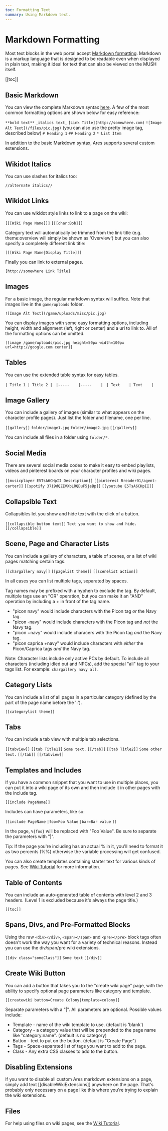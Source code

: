 ```yaml
---
toc: Formatting Text
summary: Using Markdown text.
---
```

# Markdown Formatting

Most text blocks in the web portal accept [Markdown formatting](https://daringfireball.net/projects/markdown/syntax).  Markdown is a markup language that is designed to be readable even when displayed in plain text, making it ideal for text that can also be viewed on the MUSH itself.

[[toc]]

## Basic Markdown

You can view the complete Markdown syntax [here](https://daringfireball.net/projects/markdown/syntax).  A few of the most common formatting options are shown below for easy reference:

`**bold text**`
`_italics text_` 
`[Link Title](http://somewhere.com)`
`![Image Alt Text](/files/pic.jpg)`  (you can also use the pretty image tag, described below)
`# Heading 1`
`## Heading 2`
`* List Item`

In addition to the basic Markdown syntax, Ares supports several custom extensions.


## Wikidot Italics

You can use slashes for italics too:

`//alternate italics//` 

## Wikidot Links

You can use wikidot style links to link to a page on the wiki:

`[[[Wiki Page Name]]]`
`[[[char:Bob]]]`

Category text will automatically be trimmed from the link title (e.g. theme:overview will simply be shown as 'Overview') but you can also specify a completely different link title:

`[[[Wiki Page Name|Display Title]]]`

Finally you can link to external pages.

`[http://somewhere Link Title]`

## Images

For a basic image, the regular markdown syntax will suffice.  Note that images live in the `game/uploads` folder.

`![Image Alt Text](/game/uploads/misc/pic.jpg)`

You can display images with some easy formatting options, including height, width and alignment (left, right or center) and a url to link to.  All of the formatting options can be omitted.

`[[image /game/uploads/pic.jpg height=50px width=100px url=http://google.com center]]`


## Tables

You can use the extended table syntax for easy tables.

`| Title 1 | Title 2 | `
`|-----    |-----    | `
`| Text    | Text    | `


## Image Gallery

You can include a gallery of images (similar to what appears on the character profile pages).  Just list the folder and filename, one per line.

`[[gallery]]`
`folder/image1.jpg`
`folder/image2.jpg`
`[[/gallery]]`

You can include all files in a folder using `folder/*`.

## Social Media

There are several social media codes to make it easy to embed playlists, videos and pinterest boards on your character profiles and wiki pages.

`[[musicplayer E5TsA6CHpII Description]]`
`[[pinterest Rreader01/agent-carter]]`
`[[spotify 37i9dQZEVXbLRQDuF5jeBp]]`
`[[youtube E5TsA6CHpII]]`

## Collapsible Text

Collapsibles let you show and hide text with the click of a button.

`[[collapsible button text]]`
`Text you want to show and hide.`
`[[/collapsible]]`

## Scene, Page and Character Lists

You can include a gallery of characters, a table of scenes, or a list of wiki pages matching certain tags.

`[[chargallery navy]]`
`[[pagelist theme]]`
`[[scenelist action]]`

In all cases you can list multiple tags, separated by spaces.   

Tag names may be prefixed with a hyphen to exclude the tag.  By default, multiple tags use an "OR" operation, but you can make it an "AND" operation by including a + in front of the tag name. 

* "picon navy" would include characters with the Picon tag _or_ the Navy tag.
* "picon -navy" would include characters with the Picon tag and _not_ the Navy tag.
* "picon +navy" would include characers with the Picon tag _and_ the Navy tag.
* "picon caprica +navy" would include characters with _either_ the Picon/Caprica tags _and_ the Navy tag.

Note: Character lists include only active PCs by default. To include all characters (including idled out and NPCs), add the special "all" tag to your tags list. For example: `chargallery navy all`.

## Category Lists

You can include a list of all pages in a particular category (defined by the part of the page name before the ':').

`[[categorylist theme]]`

## Tabs

You can include a tab view with multiple tab selections.

`[[tabview]]` 
`[[tab Title1]]` 
`Some text.`
`[[/tab]]` 
`[[tab Title2]]` 
`Some other text.`
`[[/tab]]` 
`[[/tabview]]` 

## Templates and Includes

If you have a common snippet that you want to use in multiple places, you can put it into a wiki page of its own and then include it in other pages with the include tag.

`[[include PageName]]`

Includes can have parameters, like so:

`[[include PageName`
`|foo=Foo Value`
`|bar=Bar value`
`]]`

In the page, `%{foo}` will be replaced with "Foo Value".  Be sure to separate the parameters with "|".

Tip: If the page you're including has an actual % in it, you'll need to format it as two percents (%%) otherwise the variable processing will get confused.

You can also create templates containing starter text for various kinds of pages. See [Wiki Tutorial](/help/wiki) for more information.

## Table of Contents

You can include an auto-generated table of contents with level 2 and 3 headers.  (Level 1 is excluded because it's always the page title.)

`[[toc]]`

## Spans, Divs, and Pre-Formatted Blocks

Using the raw `<div></div>`, `<span></span>` and `<pre></pre>` block tags often doesn't work the way you want for a variety of technical reasons.  Instead you can use the div/span/pre wiki extensions.

`[[div class="someClass"]]`
`Some text`
`[[/div]]`

## Create Wiki Button

You can add a button that takes you to the "create wiki page" page, with the ability to specify optional page parameters like category and template.

`[[createwiki button=Create Colony|template=colony]]`

Separate parameters with a "|".  All parameters are optional.  Possible values include:

* Template - name of the wiki template to use. (default is 'blank')
* Category - a category value that will be prepended to the page name like "category:name". (default is no category)
* Button - text to put on the button. (default is "Create Page")
* Tags - Space-separated list of tags you want to add to the page.
* Class - Any extra CSS classes to add to the button.

## Disabling Extensions

If you want to disable all custom Ares markdown extensions on a page, simply add text [[disableWikiExtensions]] anywhere on the page.  That's probably only necessary on a page like this where you're trying to explain the wiki extensions.

## Files

For help using files on wiki pages, see the [Wiki Tutorial](/help/wiki).
